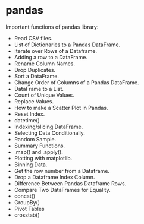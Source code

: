 # pandas
Important functions of pandas library:
* Read CSV files.
* List of Dictionaries to a Pandas DataFrame.
* Iterate over Rows of a Dataframe.
* Adding a row to a DataFrame.
* Rename Column Names.
* Drop Duplicates.
* Sort a DataFrame.
* Change Order of Columns of a Pandas DataFrame.
* DataFrame to a List.
* Count of Unique Values.
* Replace Values.
* How to make a Scatter Plot in Pandas.
* Reset Index.
* datetime()
* Indexing/slicing DataFrame.
* Selecting Data Conditionally.
* Random Sample.
* Summary Functions.
* .map() and .apply().
* Plotting with matplotlib.
* Binning Data.
* Get the row number from a Dataframe.
*  Drop a Dataframe Index Column.
*  Difference Between Pandas Dataframe Rows.
*  Compare Two DataFrames for Equality.
*  concat()
*  GroupBy()
*  Pivot Tables
*  crosstab()

